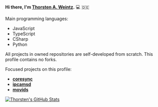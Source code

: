 **Hi there, I'm [Thorsten A. Weintz](https://github.com/aoephtua).** :computer: :de:

Main programming languages:

- JavaScript
- TypeScript
- CSharp
- Python

All projects in owned repositories are self-developed from scratch. This profile contains no forks.

Focused projects on this profile:

- **[coresync](https://github.com/aoephtua/coresync)**
- **[ipcamsd](https://github.com/aoephtua/ipcamsd)**
- **[movids](https://github.com/aoephtua/movids)**

[![Thorsten's GitHub Stats](https://github-readme-stats.vercel.app/api?username=aoephtua&hide=contribs,prs)](https://github.com/anuraghazra/github-readme-stats)
